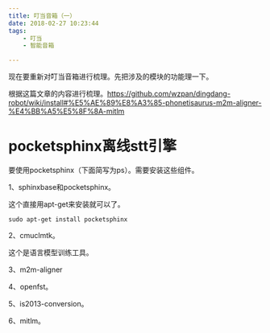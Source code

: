 ```yaml
---
title: 叮当音箱（一）
date: 2018-02-27 10:23:44
tags:
	- 叮当
	- 智能音箱

---
```




现在要重新对叮当音箱进行梳理。先把涉及的模块的功能理一下。

根据这篇文章的内容进行梳理。https://github.com/wzpan/dingdang-robot/wiki/install#%E5%AE%89%E8%A3%85-phonetisaurus-m2m-aligner-%E4%BB%A5%E5%8F%8A-mitlm



# pocketsphinx离线stt引擎

要使用pocketsphinx（下面简写为ps）。需要安装这些组件。

1、sphinxbase和pocketsphinx。

这个直接用apt-get来安装就可以了。

```
sudo apt-get install pocketsphinx 
```

2、cmuclmtk。

这个是语言模型训练工具。

3、m2m-aligner

4、openfst。

5、is2013-conversion。

6、mitlm。





